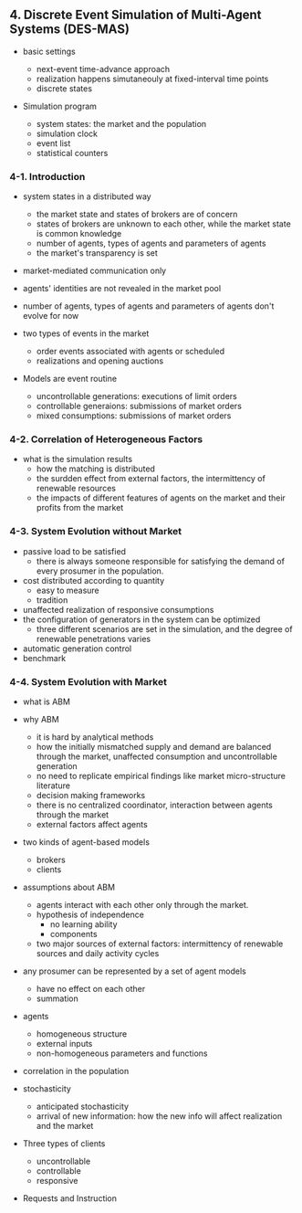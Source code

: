 ## 4. Discrete Event Simulation of Multi-Agent Systems (DES-MAS)

- basic settings
	* next-event time-advance approach
	* realization happens simutaneouly at fixed-interval time points
	* discrete states

- Simulation program
	* system states: the market and the population
	* simulation clock
	* event list
	* statistical counters

### 4-1. Introduction

- system states in a distributed way
	* the market state and states of brokers are of concern
	* states of brokers are unknown to each other, while the market state is common knowledge
	* number of agents, types of agents and parameters of agents
	* the market's transparency is set

- market-mediated communication only
- agents' identities are not revealed in the market pool

- number of agents, types of agents and parameters of agents don't evolve for now

- two types of events in the market
	* order events associated with agents or scheduled
	* realizations and opening auctions

- Models are event routine
	* uncontrollable generations: executions of limit orders
	* controllable generaions: submissions of market orders
	* mixed consumptions: submissions of market orders

### 4-2. Correlation of Heterogeneous Factors

- what is the simulation results
	* how the matching is distributed
	* the surdden effect from external factors, the intermittency of renewable resources
	* the impacts of different features of agents on the market and their profits from the market

### 4-3. System Evolution without Market

- passive load to be satisfied
	* there is always someone responsible for satisfying the demand of every prosumer in the population.
- cost distributed according to quantity
	* easy to measure
	* tradition
- unaffected realization of responsive consumptions
- the configuration of generators in the system can be optimized
	* three different scenarios are set in the simulation, and the degree of renewable penetrations varies
- automatic generation control
- benchmark

### 4-4. System Evolution with Market

- what is ABM

- why ABM
	* it is hard by analytical methods
	* how the initially mismatched supply and demand are balanced through the market, unaffected consumption and uncontrollable generation
	* no need to replicate empirical findings like market micro-structure literature
	* decision making frameworks
	* there is no centralized coordinator, interaction between agents through the market
  * external factors affect agents
- two kinds of agent-based models
	* brokers
	* clients

- assumptions about ABM
  * agents interact with each other only through the market.
  * hypothesis of independence
	* no learning ability
	* components
  * two major sources of external factors: intermittency of renewable sources and daily activity cycles

- any prosumer can be represented by a set of agent models
	* have no effect on each other
	* summation

- agents
	* homogeneous structure
	* external inputs
	* non-homogeneous parameters and functions

- correlation in the population

- stochasticity
	* anticipated stochasticity
	* arrival of new information: how the new info will affect realization and the market

- Three types of clients
	* uncontrollable
	* controllable
	* responsive

- Requests and Instruction
